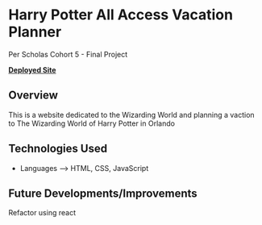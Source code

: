 # Harry Potter All Access Vacation Planner
Per Scholas Cohort 5 - Final Project


[**Deployed Site**](https://shawn-e-harris.github.io/HarryPotter/)

## Overview
This is a website dedicated to the Wizarding World and planning a vaction to The Wizarding World of Harry Potter in Orlando


## Technologies Used
- Languages --> HTML, CSS, JavaScript

## Future Developments/Improvements
Refactor using react